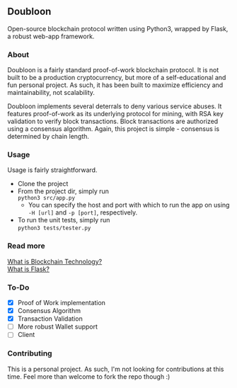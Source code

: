 ## Doubloon
Open-source blockchain protocol written using Python3, wrapped by Flask, a robust web-app framework.

### About
Doubloon is a fairly standard proof-of-work blockchain protocol. It is not built to be a production cryptocurrency, but more of a self-educational and fun personal project. As such, it has been built to maximize efficiency and maintainability, not scalability.

Doubloon implements several deterrals to deny various service abuses. It features proof-of-work as its underlying protocol for mining, with RSA key validation to verify block transactions. Block transactions are authorized using a consensus algorithm. Again, this project is simple - consensus is determined by chain length.

### Usage
Usage is fairly straightforward.
* Clone the project
* From the project dir, simply run\
`python3 src/app.py`
    * You can specify the host and port with which to run the app on using `-H [url]` and `-p [port]`, respectively.
* To run the unit tests, simply run\
`python3 tests/tester.py`

### Read more
[What is Blockchain Technology?](https://blockgeeks.com/guides/what-is-blockchain-technology/)\
[What is Flask?](https://github.com/pallets/flask)

### To-Do
- [x] Proof of Work implementation
- [x] Consensus Algorithm
- [x] Transaction Validation
- [ ] More robust Wallet support
- [ ] Client

### Contributing
This is a personal project. As such, I'm not looking for contributions at this time. Feel more than welcome to fork the repo though :)